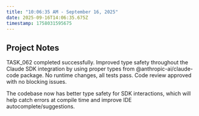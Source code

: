 ```yaml
---
title: "10:06:35 AM - September 16, 2025"
date: 2025-09-16T14:06:35.675Z
timestamp: 1758031595675
---
```


## Project Notes

TASK_062 completed successfully. Improved type safety throughout the Claude SDK integration by using proper types from @anthropic-ai/claude-code package. No runtime changes, all tests pass. Code review approved with no blocking issues.

The codebase now has better type safety for SDK interactions, which will help catch errors at compile time and improve IDE autocomplete/suggestions.
